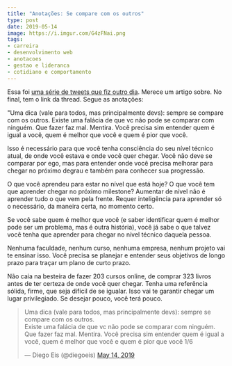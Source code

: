 ```yaml
---
title: "Anotações: Se compare com os outros"
type: post
date: 2019-05-14
image: https://i.imgur.com/G4zFNai.png
tags:
- carreira
- desenvolvimento web
- anotacoes
- gestao e lideranca
- cotidiano e comportamento
---
```


Essa foi [uma série de tweets que fiz outro dia](https://twitter.com/diegoeis/status/1128385316073746434). Merece um artigo sobre. No final, tem o link da thread. Segue as anotações:

"Uma dica (vale para todos, mas principalmente devs): sempre se compare com os outros. 
Existe uma falácia de que vc não pode se comparar com ninguém. Que fazer faz mal. Mentira. Você precisa sim entender quem é igual a você, quem é melhor que você e quem é pior que você.

Isso é necessário para que você tenha consciência do seu nível técnico atual, de onde você estava e onde você quer chegar. Você não deve se comparar por ego, mas para entender onde você precisa melhorar para chegar no próximo degrau e também para conhecer sua progressão.

O que você aprendeu para estar no nível que está hoje?
O que você tem que aprender chegar no próximo milestone?
Aumentar de nível não é aprender tudo o que vem pela frente. Requer inteligência para aprender só o necessário, da maneira certa, no momento certo.

Se você sabe quem é melhor que você (e saber identificar quem é melhor pode ser um problema, mas é outra história), você já sabe o que talvez você tenha que aprender para chegar no nível técnico daquela pessoa. 

Nenhuma faculdade, nenhum curso, nenhuma empresa, nenhum projeto vai te ensinar isso. Você precisa se planejar e entender seus objetivos de longo prazo para traçar um plano de curto prazo. 

Não caia na besteira de fazer 203 cursos online, de comprar 323 livros antes de ter certeza de onde você quer chegar. Tenha uma referência sólida, firme, que seja difícil de se igualar. Isso vai te garantir chegar um lugar privilegiado. Se desejar pouco, você terá pouco.

<blockquote class="twitter-tweet"><p lang="pt" dir="ltr">Uma dica (vale para todos, mas principalmente devs): sempre se compare com os outros. <br>Existe uma falácia de que vc não pode se comparar com ninguém. Que fazer faz mal. Mentira. Você precisa sim entender quem é igual a você, quem é melhor que você e quem é pior que você 1/6</p>&mdash; Diego Eis (@diegoeis) <a href="https://twitter.com/diegoeis/status/1128385316073746434?ref_src=twsrc%5Etfw">May 14, 2019</a></blockquote> <script async src="https://platform.twitter.com/widgets.js" charset="utf-8"></script>